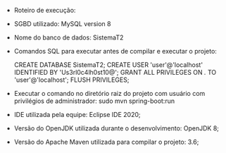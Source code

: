 - Roteiro de execução:

- SGBD utilizado: MySQL version 8

- Nome do banco de dados: SistemaT2

- Comandos SQL para executar antes de compilar e executar o projeto:

  CREATE DATABASE SistemaT2;
  CREATE USER 'user'@'localhost' IDENTIFIED BY 'Us3rl0c4lh0st10@';
  GRANT ALL PRIVILEGES ON *.* TO 'user'@'localhost';
  FLUSH PRIVILEGES;
    
- Executar o comando no diretório raiz do projeto com usuário com privilégios de administrador: sudo mvn spring-boot:run

- IDE utilizada pela equipe: Eclipse IDE 2020;

- Versão do OpenJDK utilizada durante o desenvolvimento: OpenJDK 8;

- Versão do Apache Maven utilizada para compilar o projeto: 3.6;
